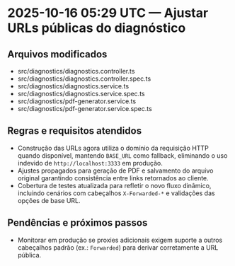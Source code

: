 <!-- CHANGELOG/20251016052903.md -->
# 2025-10-16 05:29 UTC — Ajustar URLs públicas do diagnóstico

## Arquivos modificados
- src/diagnostics/diagnostics.controller.ts
- src/diagnostics/diagnostics.controller.spec.ts
- src/diagnostics/diagnostics.service.ts
- src/diagnostics/diagnostics.service.spec.ts
- src/diagnostics/pdf-generator.service.ts
- src/diagnostics/pdf-generator.service.spec.ts

## Regras e requisitos atendidos
- Construção das URLs agora utiliza o domínio da requisição HTTP quando disponível, mantendo `BASE_URL` como fallback, eliminando o uso indevido de `http://localhost:3333` em produção.
- Ajustes propagados para geração de PDF e salvamento do arquivo original garantindo consistência entre links retornados ao cliente.
- Cobertura de testes atualizada para refletir o novo fluxo dinâmico, incluindo cenários com cabeçalhos `X-Forwarded-*` e validações das opções de base URL.

## Pendências e próximos passos
- Monitorar em produção se proxies adicionais exigem suporte a outros cabeçalhos padrão (ex.: `Forwarded`) para derivar corretamente a URL pública.
